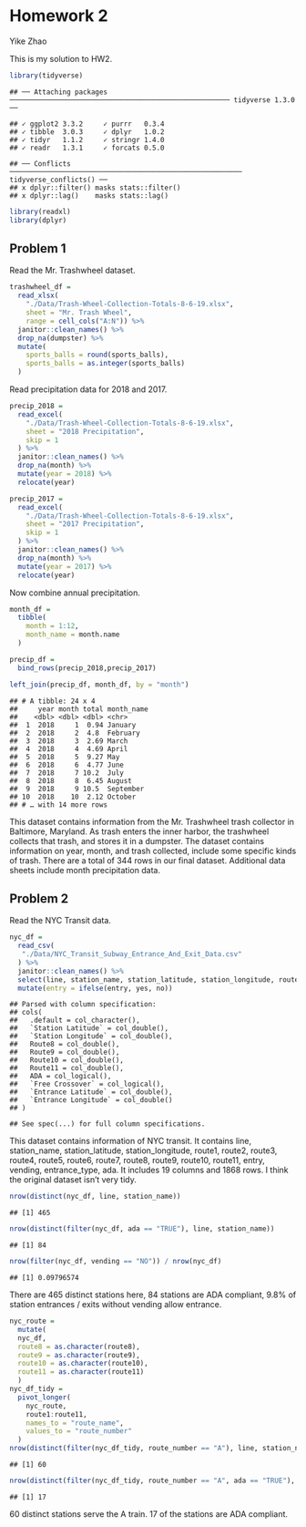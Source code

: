 Homework 2
================
Yike Zhao

This is my solution to HW2.

``` r
library(tidyverse)
```

    ## ── Attaching packages ────────────────────────────────────────────────────── tidyverse 1.3.0 ──

    ## ✓ ggplot2 3.3.2     ✓ purrr   0.3.4
    ## ✓ tibble  3.0.3     ✓ dplyr   1.0.2
    ## ✓ tidyr   1.1.2     ✓ stringr 1.4.0
    ## ✓ readr   1.3.1     ✓ forcats 0.5.0

    ## ── Conflicts ───────────────────────────────────────────────────────── tidyverse_conflicts() ──
    ## x dplyr::filter() masks stats::filter()
    ## x dplyr::lag()    masks stats::lag()

``` r
library(readxl)
library(dplyr)
```

## Problem 1

Read the Mr. Trashwheel dataset.

``` r
trashwheel_df =
  read_xlsx(
    "./Data/Trash-Wheel-Collection-Totals-8-6-19.xlsx",
    sheet = "Mr. Trash Wheel",
    range = cell_cols("A:N")) %>% 
  janitor::clean_names() %>% 
  drop_na(dumpster) %>%
  mutate(
    sports_balls = round(sports_balls),
    sports_balls = as.integer(sports_balls)
  )
```

Read precipitation data for 2018 and 2017.

``` r
precip_2018 = 
  read_excel(
    "./Data/Trash-Wheel-Collection-Totals-8-6-19.xlsx",
    sheet = "2018 Precipitation",
    skip = 1
  ) %>%
  janitor::clean_names() %>%
  drop_na(month) %>%
  mutate(year = 2018) %>%
  relocate(year)

precip_2017 = 
  read_excel(
    "./Data/Trash-Wheel-Collection-Totals-8-6-19.xlsx",
    sheet = "2017 Precipitation",
    skip = 1
  ) %>%
  janitor::clean_names() %>%
  drop_na(month) %>%
  mutate(year = 2017) %>%
  relocate(year)
```

Now combine annual precipitation.

``` r
month_df = 
  tibble(
    month = 1:12,
    month_name = month.name
  )

precip_df = 
  bind_rows(precip_2018,precip_2017)

left_join(precip_df, month_df, by = "month")
```

    ## # A tibble: 24 x 4
    ##     year month total month_name
    ##    <dbl> <dbl> <dbl> <chr>     
    ##  1  2018     1  0.94 January   
    ##  2  2018     2  4.8  February  
    ##  3  2018     3  2.69 March     
    ##  4  2018     4  4.69 April     
    ##  5  2018     5  9.27 May       
    ##  6  2018     6  4.77 June      
    ##  7  2018     7 10.2  July      
    ##  8  2018     8  6.45 August    
    ##  9  2018     9 10.5  September 
    ## 10  2018    10  2.12 October   
    ## # … with 14 more rows

This dataset contains information from the Mr. Trashwheel trash
collector in Baltimore, Maryland. As trash enters the inner harbor, the
trashwheel collects that trash, and stores it in a dumpster. The dataset
contains information on year, month, and trash collected, include some
specific kinds of trash. There are a total of 344 rows in our final
dataset. Additional data sheets include month precipitation data.

## Problem 2

Read the NYC Transit data.

``` r
nyc_df = 
  read_csv(
   "./Data/NYC_Transit_Subway_Entrance_And_Exit_Data.csv"
  ) %>%
  janitor::clean_names() %>%
  select(line, station_name, station_latitude, station_longitude, route1, route2, route3, route4, route5, route6, route7, route8, route9, route10, route11, entry, vending, entrance_type, ada) %>%
  mutate(entry = ifelse(entry, yes, no))
```

    ## Parsed with column specification:
    ## cols(
    ##   .default = col_character(),
    ##   `Station Latitude` = col_double(),
    ##   `Station Longitude` = col_double(),
    ##   Route8 = col_double(),
    ##   Route9 = col_double(),
    ##   Route10 = col_double(),
    ##   Route11 = col_double(),
    ##   ADA = col_logical(),
    ##   `Free Crossover` = col_logical(),
    ##   `Entrance Latitude` = col_double(),
    ##   `Entrance Longitude` = col_double()
    ## )

    ## See spec(...) for full column specifications.

This dataset contains information of NYC transit. It contains line,
station\_name, station\_latitude, station\_longitude, route1, route2,
route3, route4, route5, route6, route7, route8, route9, route10,
route11, entry, vending, entrance\_type, ada. It includes 19 columns and
1868 rows. I think the original dataset isn’t very tidy.

``` r
nrow(distinct(nyc_df, line, station_name))
```

    ## [1] 465

``` r
nrow(distinct(filter(nyc_df, ada == "TRUE"), line, station_name))
```

    ## [1] 84

``` r
nrow(filter(nyc_df, vending == "NO")) / nrow(nyc_df)
```

    ## [1] 0.09796574

There are 465 distinct stations here, 84 stations are ADA compliant,
9.8% of station entrances / exits without vending allow entrance.

``` r
nyc_route =
  mutate(
  nyc_df,
  route8 = as.character(route8),
  route9 = as.character(route9),
  route10 = as.character(route10),
  route11 = as.character(route11)
  )
nyc_df_tidy = 
  pivot_longer(
    nyc_route,
    route1:route11,
    names_to = "route_name",
    values_to = "route_number"
  )
nrow(distinct(filter(nyc_df_tidy, route_number == "A"), line, station_name))
```

    ## [1] 60

``` r
nrow(distinct(filter(nyc_df_tidy, route_number == "A", ada == "TRUE"), line, station_name))
```

    ## [1] 17

60 distinct stations serve the A train. 17 of the stations are ADA
compliant.

